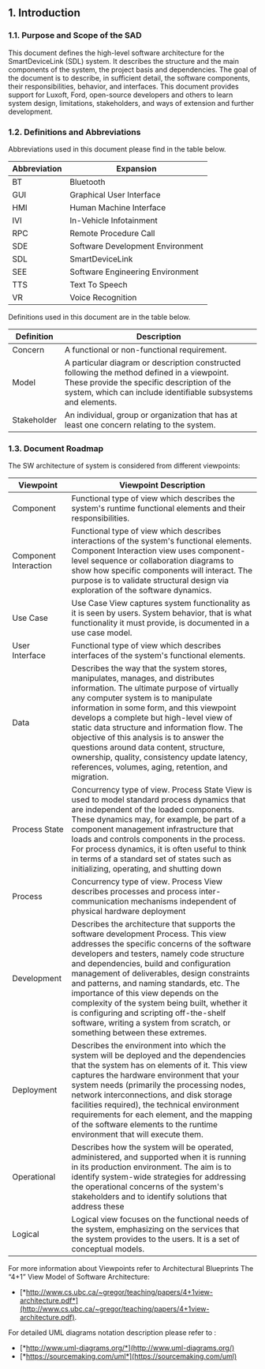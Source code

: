 ## <a name="1. Introduction"></a>1. Introduction

### <a name="1.1. Purpose and Scope of the SAD"></a>1.1. Purpose and Scope of the SAD

This document defines the high-level software architecture for the SmartDeviceLink (SDL) system. It describes the structure and the main components of the system, the project basis and dependencies. The goal of the document is to describe, in sufficient detail, the software components, their responsibilities, behavior, and interfaces. This document provides support for Luxoft, Ford, open-source developers and others to learn system design, limitations, stakeholders, and ways of extension and further development.

### <a name="1.2. Definitions and Abbreviations"></a>1.2. Definitions and Abbreviations

Abbreviations used in this document please find in the table below.

| **Abbreviation** | **Expansion**                    |
|------------------|----------------------------------|
| BT               | Bluetooth                        |
| GUI              | Graphical User Interface         |
| HMI              | Human Machine Interface          |
| IVI              | In-Vehicle Infotainment          |
| RPC              | Remote Procedure Call            |
| SDE              | Software Development Environment |
| SDL              | SmartDeviceLink                  |
| SEE              | Software Engineering Environment |
| TTS              | Text To Speech                   |
| VR               | Voice Recognition                |

Definitions used in this document are in the table below.

| **Definition** | **Description**                   |
|----------------|-----------------------------------|
| Concern        | A functional or non-functional requirement. |
| Model          | A particular diagram or description constructed following the method defined in a viewpoint. These provide the specific description of the system, which can include identifiable subsystems and elements. |
| Stakeholder    | An individual, group or organization that has at least one concern relating to the system. |

### <a name="1.3. Document Roadmap"></a>1.3. Document Roadmap

The SW architecture of system is considered from different viewpoints:

| **Viewpoint**         | **Viewpoint Description** |
|-----------------------|---------------------------|
| Component             | Functional type of view which describes the system's runtime functional elements and their responsibilities. |
| Component Interaction | Functional type of view which describes interactions of the system's functional elements. Component Interaction view uses component-level sequence or collaboration diagrams to show how specific components will interact. The purpose is to validate structural design via exploration of the software dynamics. |
| Use Case              | Use Case View captures system functionality as it is seen by users. System behavior, that is what functionality it must provide, is documented in a use case model. |
| User Interface        | Functional type of view which describes interfaces of the system's functional elements. |
| Data                  | Describes the way that the system stores, manipulates, manages, and distributes information. The ultimate purpose of virtually any computer system is to manipulate information in some form, and this viewpoint develops a complete but high-level view of static data structure and information flow. The objective of this analysis is to answer the questions around data content, structure, ownership, quality, consistency update latency, references, volumes, aging, retention, and migration. |
| Process State         | Concurrency type of view. Process State View is used to model standard process dynamics that are independent of the loaded components. These dynamics may, for example, be part of a component management infrastructure that loads and controls components in the process. For process dynamics, it is often useful to think in terms of a standard set of states such as initializing, operating, and shutting down |
| Process               | Concurrency type of view. Process View describes processes and process inter-communication mechanisms independent of physical hardware deployment |
| Development           | Describes the architecture that supports the software development Process. This view addresses the specific concerns of the software developers and testers, namely code structure and dependencies, build and configuration management of deliverables, design constraints and patterns, and naming standards, etc. The importance of this view depends on the complexity of the system being built, whether it is configuring and scripting off-the-shelf software, writing a system from scratch, or something between these extremes. |
| Deployment            | Describes the environment into which the system will be deployed and the dependencies that the system has on elements of it. This view captures the hardware environment that your system needs (primarily the processing nodes, network interconnections, and disk storage facilities required), the technical environment requirements for each element, and the mapping of the software elements to the runtime environment that will execute them. |
| Operational           | Describes how the system will be operated, administered, and supported when it is running in its production environment. The aim is to identify system-wide strategies for addressing the operational concerns of the system's stakeholders and to identify solutions that address these |
| Logical               | Logical view focuses on the functional needs of the system, emphasizing on the services that the system provides to the users. It is a set of conceptual models. |

For more information about Viewpoints refer to Architectural Blueprints The “4+1” View Model of Software Architecture:
- [*http://www.cs.ubc.ca/~gregor/teaching/papers/4+1view-architecture.pdf*](http://www.cs.ubc.ca/~gregor/teaching/papers/4+1view-architecture.pdf).

For detailed UML diagrams notation description please refer to :
- [*http://www.uml-diagrams.org/*](http://www.uml-diagrams.org/)
- [*https://sourcemaking.com/uml*](https://sourcemaking.com/uml)
